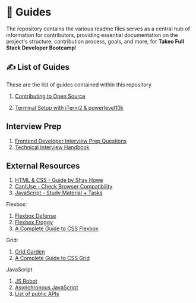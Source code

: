 # 📕 Guides

The repository contains the various readme files serves as a central hub of information for contributors, providing essential documentation on the project's structure, contribution process, goals, and more, for **Takeo Full Stack Developer Bootcamp**!

## ✍️ List of Guides

These are the list of guides contained within this repository.

1. [Contributing to Open Source](https://github.com/nitishkaf/Guides/blob/main/Contributing_to_Open_Source.md)

2. [Terminal Setup with iTerm2 & powerlevel10k](https://github.com/nitishkaf/Guides/blob/main/Terminal_Setup.md)

## Interview Prep

1. [Frontend Developer Interview Prep Questions](https://h5bp.org/Front-end-Developer-Interview-Questions/)
2. [Technical Interview Handbook](https://www.techinterviewhandbook.org/)

## External Resources

1. [HTML & CSS - Guide by Shay Howe](https://learn.shayhowe.com/)
2. [CanIUse - Check Browser Compatibility](https://caniuse.com/)
3. [JavaScript - Study Material + Tasks](https://javascript.info/js)

Flexbox:

1. [Flexbox Defense](http://www.flexboxdefense.com/)
2. [Flexbox Froggy](https://flexboxfroggy.com/)
3. [A Complete Guide to CSS Flexbox](https://css-tricks.com/snippets/css/a-guide-to-flexbox/)

Grid:

1. [Grid Garden](https://cssgridgarden.com/)
2. [A Complete Guide to CSS Grid](https://css-tricks.com/snippets/css/complete-guide-grid/)

JavaScript

1. [JS Robot](https://lab.reaal.me/jsrobot/#)
2. [Asynchronous JavaScript](https://blog.bitsrc.io/understanding-asynchronous-javascript-the-event-loop-74cd408419ff)
3. [List of public APIs](https://github.com/public-api-lists/public-api-lists)
